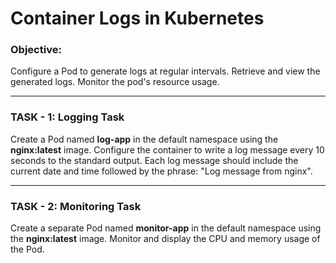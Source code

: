 # Container Logs in Kubernetes

### Objective:

Configure a Pod to generate logs at regular intervals. Retrieve and view the generated logs. Monitor the pod's resource usage.

---

### TASK - 1: Logging Task

Create a Pod named **log-app** in the default namespace using the **nginx:latest** image. Configure the container to write a log message every 10 seconds to the standard output. Each log message should include the current date and time followed by the phrase: "Log message from nginx".

---

### TASK - 2: Monitoring Task

Create a separate Pod named **monitor-app** in the default namespace using the **nginx:latest** image. Monitor and display the CPU and memory usage of the Pod.
